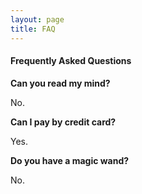 ```yaml
---
layout: page
title: FAQ
---
```


#### Frequently Asked Questions

**Can you read my mind?**

No.

**Can I pay by credit card?**

Yes.

**Do you have a magic wand?**

No.